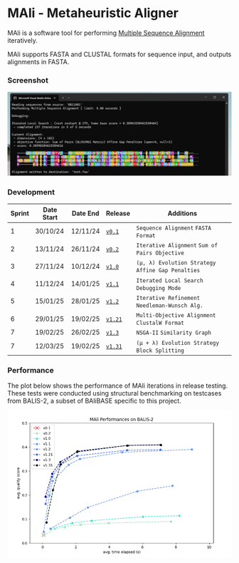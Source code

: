 # MAli - Metaheuristic Aligner

MAli is a software tool for performing [Multiple Sequence Alignment](https://en.wikipedia.org/wiki/Multiple_sequence_alignment) iteratively.

MAli supports FASTA and CLUSTAL formats for sequence input, and outputs alignments in FASTA.

### Screenshot

![Image](./Misc/MAliScreenshot.png)

### Development

| Sprint         | Date Start | Date End | Release | Additions | 
| ------------- | ------------- |------------- |------------- | ------------- |
| 1  | 30/10/24  | 12/11/24  | [```v0.1```](https://github.com/eeoooue/hons-moorhouse-p/releases/tag/v0.1)  | ```Sequence Alignment``` ```FASTA Format``` |
| 2  | 13/11/24  | 26/11/24  | [```v0.2```](https://github.com/eeoooue/hons-moorhouse-p/releases/tag/v0.2)  | ```Iterative Alignment```  ```Sum of Pairs Objective``` |
| 3  | 27/11/24  | 10/12/24  | [```v1.0```](https://github.com/eeoooue/hons-moorhouse-p/releases/tag/v1.0)  |  ```(μ, λ) Evolution Strategy``` ```Affine Gap Penalties``` |
| 4  | 11/12/24  | 14/01/25  | [```v1.1```](https://github.com/eeoooue/hons-moorhouse-p/releases/tag/v1.1)   | ```Iterated Local Search``` ```Debugging Mode``` |
| 5  | 15/01/25  | 28/01/25   | [```v1.2```](https://github.com/eeoooue/hons-moorhouse-p/releases/tag/v1.2) | ```Iterative Refinement``` ```Needleman-Wunsch Alg.``` |
| 6  | 29/01/25  | 19/02/25   | [```v1.21```](https://github.com/eeoooue/hons-moorhouse-p/releases/tag/v1.21) | ```Multi-Objective Alignment``` ```ClustalW Format``` |
| 7  | 19/02/25  | 26/02/25   | [```v1.3```](https://github.com/eeoooue/hons-moorhouse-p/releases/tag/v1.3)  | ```NSGA-II``` ```Similarity Graph``` |
| 7  | 12/03/25  | 19/02/25   | [```v1.31```](https://github.com/eeoooue/hons-moorhouse-p/releases/tag/v1.31) | ```(μ + λ) Evolution Strategy``` ```Block Splitting``` |

### Performance

The plot below shows the performance of MAli iterations in release testing. These tests were conducted using structural benchmarking on testcases from BALIS-2, a subset of BAliBASE specific to this project.

![Image](./Misc/MAliPerformance.png)

